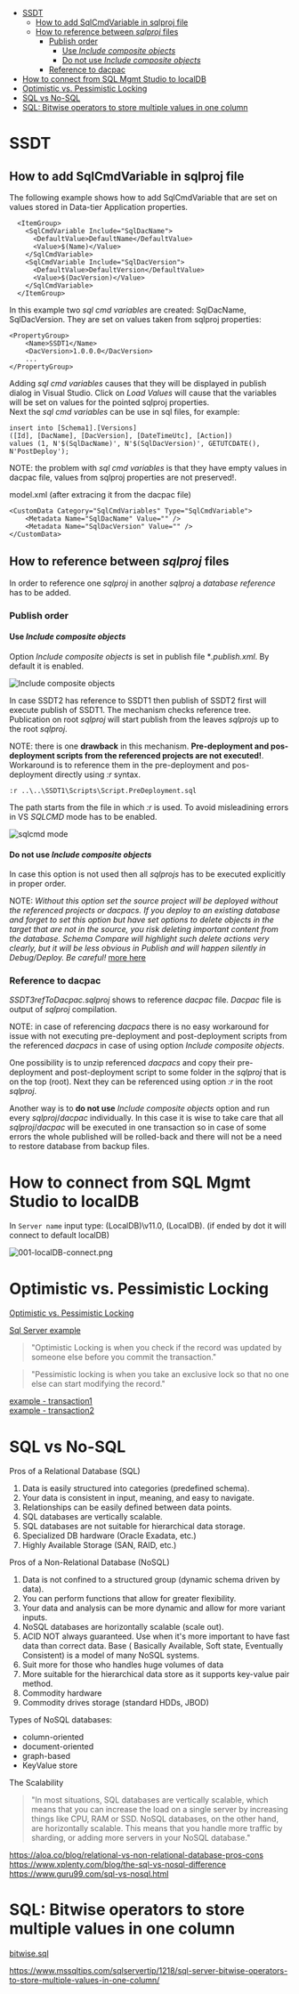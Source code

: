 - [SSDT](#ssdt)
  - [How to add SqlCmdVariable in sqlproj file](#how-to-add-sqlcmdvariable-in-sqlproj-file)
  - [How to reference between *sqlproj* files](#how-to-reference-between-sqlproj-files)
    - [Publish order](#publish-order)
      - [Use *Include composite objects*](#use-include-composite-objects)
      - [Do not use *Include composite objects*](#do-not-use-include-composite-objects)
    - [Reference to dacpac](#reference-to-dacpac)
- [How to connect from SQL Mgmt Studio to localDB](#how-to-connect-from-sql-mgmt-studio-to-localdb)
- [Optimistic vs. Pessimistic Locking](#optimistic-vs-pessimistic-locking)
- [SQL vs No-SQL](#sql-vs-no-sql)
- [SQL: Bitwise operators to store multiple values in one column](#sql-bitwise-operators-to-store-multiple-values-in-one-column)

# SSDT
## How to add SqlCmdVariable in sqlproj file
The following example shows how to add SqlCmdVariable that are set on values stored in Data-tier Application properties.   

```
  <ItemGroup>
    <SqlCmdVariable Include="SqlDacName">
      <DefaultValue>DefaultName</DefaultValue>
      <Value>$(Name)</Value>
    </SqlCmdVariable>
    <SqlCmdVariable Include="SqlDacVersion">
      <DefaultValue>DefaultVersion</DefaultValue>
      <Value>$(DacVersion)</Value>
    </SqlCmdVariable>
  </ItemGroup>
```

In this example two *sql cmd variables* are created: SqlDacName, SqlDacVersion. They are set on values taken from sqlproj properties:

```
<PropertyGroup>
    <Name>SSDT1</Name>
    <DacVersion>1.0.0.0</DacVersion>
    ...
</PropertyGroup>
```

Adding *sql cmd variables* causes that they will be displayed in publish dialog in Visual Studio. Click on *Load Values* will cause that
the variables will be set on values for the pointed sqlproj properties.   
Next the *sql cmd variables* can be use in sql files, for example:   

```
insert into [Schema1].[Versions] 
([Id], [DacName], [DacVersion], [DateTimeUtc], [Action])
values (1, N'$(SqlDacName)', N'$(SqlDacVersion)', GETUTCDATE(), N'PostDeploy');
```   

NOTE: the problem with *sql cmd variables* is that they have empty values in dacpac file, values from sqlproj properties are not preserved!.

model.xml (after extracing it from the dacpac file)
```
<CustomData Category="SqlCmdVariables" Type="SqlCmdVariable">
	<Metadata Name="SqlDacName" Value="" />
	<Metadata Name="SqlDacVersion" Value="" />
</CustomData>
```

## How to reference between *sqlproj* files
In order to reference one *sqlproj* in another *sqlproj* a *database reference* has to be added.   

### Publish order

#### Use *Include composite objects*

Option *Include composite objects* is set in publish file **.publish.xml*. By default it is enabled.

![Include composite objects](./screens/include-composite-objects.png)

In case SSDT2 has reference to SSDT1 then publish of SSDT2 first will execute publish of SSDT1. The mechanism checks reference tree. Publication on root *sqlproj* will start publish from the leaves *sqlprojs* up to the root *sqlproj*.   

NOTE: there is one **drawback** in this mechanism. **Pre-deployment and pos-deployment scripts from the referenced projects are not executed!**.
Workaround is to reference them in the pre-deployment and pos-deployment directly using *:r* syntax.

```
:r ..\..\SSDT1\Scripts\Script.PreDeployment.sql
```   
The path starts from the file in which *:r* is used.
To avoid misleadining errors in VS *SQLCMD* mode has to be enabled.

![sqlcmd mode](./screens/enableSQLCMDmode.png)

#### Do not use *Include composite objects*

In case this option is not used then all *sqlprojs* has to be executed explicitly in proper order.   

NOTE: *Without this option set the source project will be deployed without the referenced projects or dacpacs.  If you deploy to an existing database and forget to set this option but have set options to delete objects in the target that are not in the source, you risk deleting important content from the database.  Schema Compare will highlight such delete actions very clearly, but it will be less obvious in Publish and will happen silently in Debug/Deploy.  Be careful!* [more here](https://blogs.msdn.microsoft.com/ssdt/2012/06/26/composite-projects-and-schema-compare/)

### Reference to dacpac
*SSDT3refToDacpac.sqlproj* shows to reference *dacpac* file.
*Dacpac* file is output of *sqlproj* compilation.

NOTE: in case of referencing *dacpacs* there is no easy workaround for issue with not executing pre-deployment and post-deployment scripts from the referenced *dacpacs* in case of using option *Include composite objects*.   

One possibility is to unzip referenced *dacpacs* and copy their pre-deployment and post-deployment script to some folder in the *sqlproj* that is on the top (root). Next they can be referenced using option *:r* in the root *sqlproj*.   

Another way is to **do not use** *Include composite objects* option and run every *sqlproj*/*dacpac* individually. In this case it is wise to take care that all *sqlproj*/*dacpac* will be executed in one transaction so in case of some errors the whole published will be rolled-back and there will not be a need to restore database from backup files.

# How to connect from SQL Mgmt Studio to localDB

In ```Server name``` input type: (LocalDB)\v11.0, (LocalDB)\.  (if ended by dot it will connect to default localDB)

![001-localDB-connect.png](images/001-localDB-connect.png)

# Optimistic vs. Pessimistic Locking

[Optimistic vs. Pessimistic Locking](https://recepinanc.medium.com/til-9-optimistic-vs-pessimistic-locking-79a349b76dc8#:~:text=Optimistic%20Locking%20is%20when%20you,can%20start%20modifying%20the%20record.)

[Sql Server example](https://blog.greglow.com/2018/09/24/sql-implementing-optimistic-concurrency-in-sql-server-with-rowversion/)

>"Optimistic Locking is when you check if the record was updated by someone else before you commit the transaction."

>"Pessimistic locking is when you take an exclusive lock so that no one else can start modifying the record."

[example - transaction1](./SQL%20Server/005_OptymisticLock.sql)   
[example - transaction2](./SQL%20Server/../SQL%20Server/005_OptymisticLockSecondTrans.sql)


# SQL vs No-SQL

Pros of a Relational Database (SQL)
1. Data is easily structured into categories (predefined schema).
2. Your data is consistent in input, meaning, and easy to navigate.
3. Relationships can be easily defined between data points.
4. SQL databases are vertically scalable.
5. SQL databases are not suitable for hierarchical data storage.
6. Specialized DB hardware (Oracle Exadata, etc.)
7. Highly Available Storage (SAN, RAID, etc.)

Pros of a Non-Relational Database (NoSQL)
1. Data is not confined to a structured group (dynamic schema driven by data).
2. You can perform functions that allow for greater flexibility.
3. Your data and analysis can be more dynamic and allow for more variant inputs.
4. NoSQL databases are horizontally scalable (scale out).
5. ACID NOT always guaranteed. Use when it's more important to have fast data than correct data. Base ( Basically Available, Soft state, Eventually Consistent) is a model of many NoSQL systems.
6. Suit more for those who handles huge volumes of data
7. More suitable for the hierarchical data store as it supports key-value pair method.
8. Commodity hardware
9. Commodity drives storage (standard HDDs, JBOD)

Types of NoSQL databases:
* column-oriented
* document-oriented
* graph-based
* KeyValue store

The Scalability
>"In most situations, SQL databases are vertically scalable, which means that you can increase the load on a single server by increasing things like CPU, RAM or SSD. NoSQL databases, on the other hand, are horizontally scalable. This means that you handle more traffic by sharding, or adding more servers in your NoSQL database."


https://aloa.co/blog/relational-vs-non-relational-database-pros-cons   
https://www.xplenty.com/blog/the-sql-vs-nosql-difference   
https://www.guru99.com/sql-vs-nosql.html

# SQL: Bitwise operators to store multiple values in one column

[bitwise.sql](./SQL%20Server/Bitwise.sql)

https://www.mssqltips.com/sqlservertip/1218/sql-server-bitwise-operators-to-store-multiple-values-in-one-column/   

